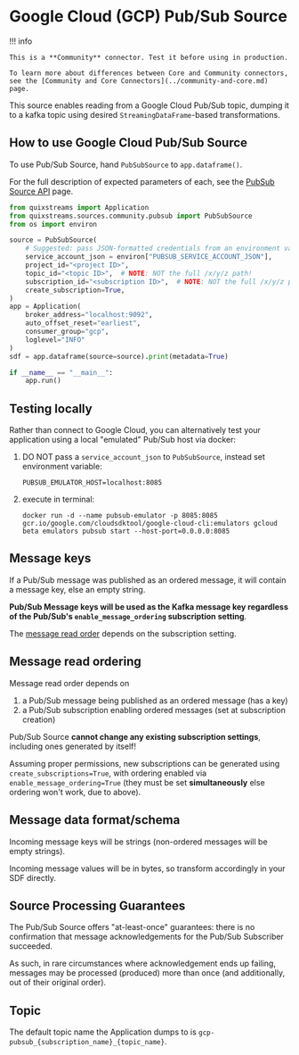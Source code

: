 # Google Cloud (GCP) Pub/Sub Source

!!! info

    This is a **Community** connector. Test it before using in production.

    To learn more about differences between Core and Community connectors, see the [Community and Core Connectors](../community-and-core.md) page.

This source enables reading from a Google Cloud Pub/Sub topic, dumping it to a
kafka topic using desired `StreamingDataFrame`-based transformations.

## How to use Google Cloud Pub/Sub Source

To use Pub/Sub Source, hand `PubSubSource` to `app.dataframe()`.

For the full description of expected parameters of each, see the [PubSub Source API](../../api-reference/sources.md#pubsubsource) page.  

```python
from quixstreams import Application
from quixstreams.sources.community.pubsub import PubSubSource
from os import environ

source = PubSubSource(
    # Suggested: pass JSON-formatted credentials from an environment variable.
    service_account_json = environ["PUBSUB_SERVICE_ACCOUNT_JSON"],
    project_id="<project ID>",
    topic_id="<topic ID>",  # NOTE: NOT the full /x/y/z path!
    subscription_id="<subscription ID>",  # NOTE: NOT the full /x/y/z path!
    create_subscription=True,
)
app = Application(
    broker_address="localhost:9092",
    auto_offset_reset="earliest",
    consumer_group="gcp",
    loglevel="INFO"
)
sdf = app.dataframe(source=source).print(metadata=True)

if __name__ == "__main__":
    app.run()
```

## Testing locally

Rather than connect to Google Cloud, you can alternatively test your application using 
a local "emulated" Pub/Sub host via docker:

1. DO NOT pass a `service_account_json` to `PubSubSource`, instead set environment variable:
    
    `PUBSUB_EMULATOR_HOST=localhost:8085`

2. execute in terminal:

    `docker run -d --name pubsub-emulator -p 8085:8085 gcr.io/google.com/cloudsdktool/google-cloud-cli:emulators gcloud beta emulators pubsub start --host-port=0.0.0.0:8085`

## Message keys

If a Pub/Sub message was published as an ordered message, it will contain a 
message key, else an empty string.

**Pub/Sub Message keys will be used as the Kafka message key
regardless of the Pub/Sub's `enable_message_ordering` subscription setting**.

The [message read order](#message-read-ordering) depends on the subscription setting.

## Message read ordering

Message read order depends on 

1. a Pub/Sub message being published as an ordered message (has a key)
2. a Pub/Sub subscription enabling ordered messages (set at subscription creation)

Pub/Sub Source **cannot change any existing subscription settings**, including ones 
generated by itself!

Assuming proper permissions, new subscriptions can be generated using `create_subscriptions=True`, 
with ordering enabled via `enable_message_ordering=True` (they must be set **simultaneously**
 else ordering won't work, due to above).

## Message data format/schema

Incoming message keys will be strings (non-ordered messages will be empty strings).

Incoming message values will be in bytes, so transform accordingly in your SDF directly.

## Source Processing Guarantees

The Pub/Sub Source offers "at-least-once" guarantees: there is no confirmation that
message acknowledgements for the Pub/Sub Subscriber succeeded.

As such, in rare circumstances where acknowledgement ends up failing, messages may be 
processed (produced) more than once (and additionally, out of their original order).
    
## Topic

The default topic name the Application dumps to is `gcp-pubsub_{subscription_name}_{topic_name}`.
